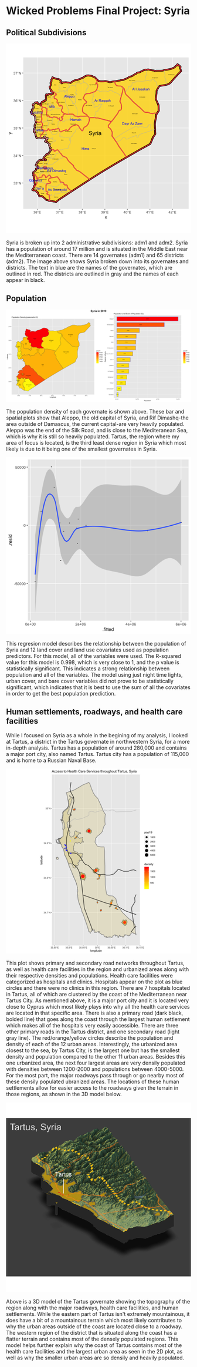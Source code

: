 # Wicked Problems Final Project: Syria

## Political  Subdivisions 

![](syria_politicalsubdivisions.png)

Syria is broken up into 2 administrative subdivisions: adm1 and adm2. Syria has a population of around 17 million and is situated in the Middle East near the Mediterranean coast. There are 14 governates (adm1) and 65 districts (adm2). The image above shows Syria broken down into its governates and districts. The text in blue are the names of the governates, which are outlined in red. The districts are outlined in gray and the names of each appear in black.

## Population

![](syria_project1_final.png)


The population density of each governate is shown above. These bar and spatial plots show that Aleppo, the old capital of Syria, and Rif Dimashq-the area outside of Damascus, the current capital-are very heavily populated. Aleppo was the end of the Silk Road, and is close to the Mediteranean Sea, which is why it is still so heavily populated. Tartus, the region where my area of focus is located, is the third least dense region in Syria which most likely is due to it being one of the smallest governates in Syria.

![](residual_allvariables.png)

This regresion model describes the relationship between the population of Syria and 12 land cover and land use covariates used as population predictors. For this model, all of the variables were used. The R-squared value for this  model is 0.998, which is very close to 1, and the p value is statistically significant. This indicates a strong relationship between population and all of the variables. The model using just night time lights, urban cover, and bare cover variables did not prove to be statistically significant, which indicates that it is best to use the sum of all the covariates in order to get the best population prediction.

## Human settlements, roadways, and health care facilities

While I focused on Syria as a whole in the begining of my analysis, I looked at Tartus, a district in the Tartus governate in northwestern Syria, for a more in-depth analysis. Tartus has a population of around 280,000 and contains a major port city, also named Tartus. Tartus city has a population of 115,000 and is home to a Russian Naval Base.

![](Tartus_hcf_and_roads.png)

This plot shows primary and secondary road networks throughout Tartus, as well as health care facilities in the region and  urbanized areas along with their respective densities and populations. Health care facilities were categorized as hospitals and clinics. Hospitals appear on the plot as blue circles and there were no clinics in this region. There are 7 hospitals located in Tartus, all of which are clustered by the coast of the Mediterranean near Tartus City. As mentioned above, it is a major port city and it is located very close to Cyprus which most likely plays into why all the health care services are located in that specific area. There is also a primary road (dark black, bolded line) that goes along the coast through the largest human settlement which makes all of the hospitals very easily accessible. There are three other primary roads in the Tartus district, and one secondary road (light gray line). The red/orange/yellow circles describe the population and density of each of the 12 urban areas. Interestingly, the urbanized area closest to the sea, by Tartus City, is the largest one but has the smallest density and population compared to  the other 11 urban areas. Besides this one urbanized area, the next four largest areas are very densily populated with densities between 1200-2000 and populations between 4000-5000. For the most part, the major roadways pass through or go nearby most of these densily populated ubranized areas. The locations of these human settlements allow for easier access to the roadways given the terrain in those regions, as shown in the 3D model below.




![](tartus_topo_final_project.png)

Above is a 3D model of the Tartus governate showing the topography of the region along with the major roadways, health care facilities, and human settlements. While the eastern part of Tartus isn't extremely mountainous, it does have a bit of a mountainous terrain which most likely contributes to why the urban areas outside of the coast are located close to a roadway. The western region of the district that is situated along the coast has a flatter terrain and contains most of the densely populated regions. This model helps further explain why the coast of Tartus contains most of the health care facilities and the largest urban area as seen in the 2D plot, as well as why the smaller urban areas are so densily and heavily populated.

